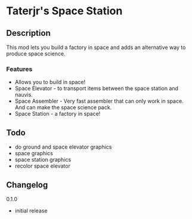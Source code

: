 # Taterjr's Space Station

## Description
This mod lets you build a factory in space and adds an alternative way to produce space science.  
### Features
- Allows you to build in space!  
	<!--image/gif of space factory-->
- Space Elevator - to transport items between the space station and nauvis.  
	<!--image/gif of space elevator-->
- Space Assembler - Very fast assembler that can only work in space. And can make the space science pack.  
	<!--image/gif of space assembler-->
- Space Station - a factory in space!  
	<!--image/gif of space factory-->
## Todo
- do ground and space elevator graphics
- space graphics
- space station graphics
- recolor space elevator

## Changelog
0.1.0
- initial release
  

